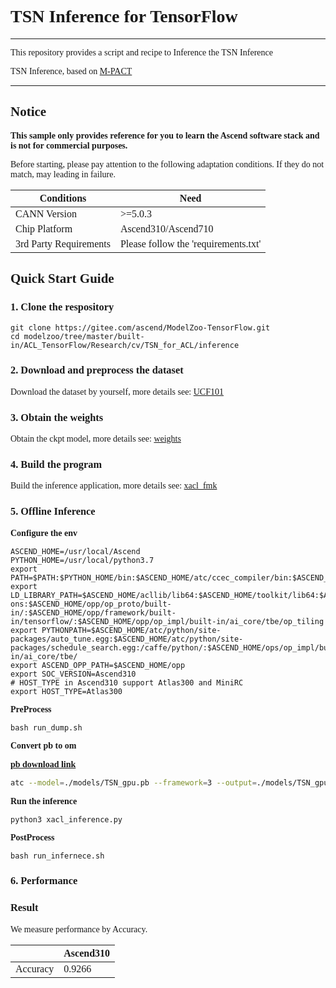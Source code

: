 # <font face="微软雅黑">

# TSN Inference for TensorFlow

***
This repository provides a script and recipe to Inference the TSN Inference

TSN Inference, based on [M-PACT](https://github.com/MichiganCOG/M-PACT)

***

## Notice
**This sample only provides reference for you to learn the Ascend software stack and is not for commercial purposes.**

Before starting, please pay attention to the following adaptation conditions. If they do not match, may leading in failure.

| Conditions | Need |
| --- | --- |
| CANN Version | >=5.0.3 |
| Chip Platform| Ascend310/Ascend710 |
| 3rd Party Requirements| Please follow the 'requirements.txt' |

## Quick Start Guide

### 1. Clone the respository
```shell
git clone https://gitee.com/ascend/ModelZoo-TensorFlow.git
cd modelzoo/tree/master/built-in/ACL_TensorFlow/Research/cv/TSN_for_ACL/inference
```

### 2. Download and preprocess the dataset

Download the dataset by yourself, more details see: [UCF101](./dataset/tfrecords_UCF101/readme)



### 3. Obtain the weights

Obtain the ckpt model, more details see: [weights](./inference/models/weights/readme) 


### 4. Build the program
Build the inference application, more details see: [xacl_fmk](./xacl_fmk/README.md)


### 5. Offline Inference

**Configure the env**
```
ASCEND_HOME=/usr/local/Ascend
PYTHON_HOME=/usr/local/python3.7
export PATH=$PATH:$PYTHON_HOME/bin:$ASCEND_HOME/atc/ccec_compiler/bin:$ASCEND_HOME/atc/bin:$ASCEND_HOME/toolkit/bin/
export LD_LIBRARY_PATH=$ASCEND_HOME/acllib/lib64:$ASCEND_HOME/toolkit/lib64:$ASCEND_HOME/add-ons:$ASCEND_HOME/opp/op_proto/built-in/:$ASCEND_HOME/opp/framework/built-in/tensorflow/:$ASCEND_HOME/opp/op_impl/built-in/ai_core/tbe/op_tiling
export PYTHONPATH=$ASCEND_HOME/atc/python/site-packages/auto_tune.egg:$ASCEND_HOME/atc/python/site-packages/schedule_search.egg:/caffe/python/:$ASCEND_HOME/ops/op_impl/built-in/ai_core/tbe/
export ASCEND_OPP_PATH=$ASCEND_HOME/opp
export SOC_VERSION=Ascend310
# HOST_TYPE in Ascend310 support Atlas300 and MiniRC
export HOST_TYPE=Atlas300
```

**PreProcess**
```
bash run_dump.sh
```


**Convert pb to om**

[**pb download link**](https://modelzoo-train-atc.obs.cn-north-4.myhuaweicloud.com/003_Atc_Models/modelzoo/Research/cv/TSN_for_ACL.zip)

```Bash
atc --model=./models/TSN_gpu.pb --framework=3 --output=./models/TSN_gpu --soc_version=Ascend310 --input_shape="Placeholder:1,250,224,224,3" --log=info
```



**Run the inference**
```Bash
python3 xacl_inference.py
```

**PostProcess**

```
bash run_infernece.sh
```


### 6. Performance

### Result
 
We measure performance by Accuracy.


|          |  Ascend310|
|----------|-----------|
| Accuracy |  0.9266   |

